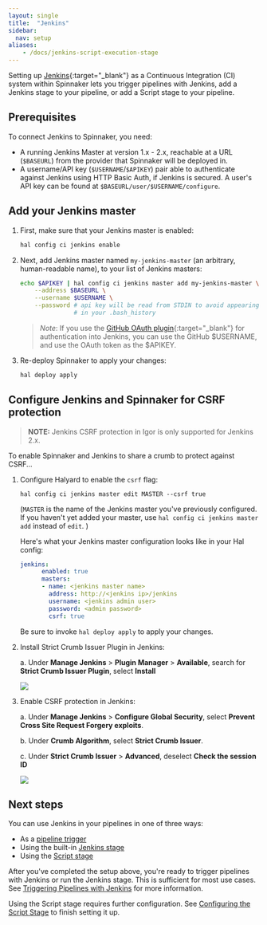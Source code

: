```yaml
---
layout: single
title:  "Jenkins"
sidebar:
  nav: setup
aliases: 
    - /docs/jenkins-script-execution-stage
---
```




Setting up [Jenkins](https://jenkins.io/){:target="\_blank"} as a Continuous
Integration (CI) system within Spinnaker lets you trigger pipelines with
Jenkins, add a Jenkins stage to your pipeline, or add a Script stage to your
pipeline.

## Prerequisites

To connect Jenkins to Spinnaker, you need:

*   A running Jenkins Master at version 1.x - 2.x, reachable at a URL
    (`$BASEURL`) from the provider that Spinnaker will be deployed in.
*   A username/API key (`$USERNAME`/`$APIKEY`) pair able to authenticate
    against Jenkins using HTTP Basic Auth, if Jenkins is secured. A user's
    API key can be found at `$BASEURL/user/$USERNAME/configure`.

## Add your Jenkins master

1. First, make sure that your Jenkins master is enabled:

   ```bash
   hal config ci jenkins enable
   ```

1. Next, add Jenkins master named `my-jenkins-master` (an arbitrary,
human-readable name), to your list of Jenkins masters:

   ```bash
   echo $APIKEY | hal config ci jenkins master add my-jenkins-master \
       --address $BASEURL \
       --username $USERNAME \
       --password # api key will be read from STDIN to avoid appearing
                  # in your .bash_history
   ```

   > *Note*: If you use the [GitHub OAuth
   > plugin](https://wiki.jenkins.io/display/JENKINS/GitHub+OAuth+Plugin){:target="\_blank"}
   > for authentication into Jenkins, you can use the GitHub $USERNAME, and use the
   > OAuth token as the $APIKEY.

1. Re-deploy Spinnaker to apply your changes:

   ```bash
   hal deploy apply
   ```

## Configure Jenkins and Spinnaker for CSRF protection

> **NOTE:** Jenkins CSRF protection in Igor is only supported for Jenkins 2.x.

To enable Spinnaker and Jenkins to share a crumb to protect against CSRF...

1. Configure Halyard to enable the `csrf` flag:

    ```
    hal config ci jenkins master edit MASTER --csrf true
    ```

    (`MASTER` is the name of the Jenkins master you've previously
    configured. If you haven't yet added your master, use `hal config ci
    jenkins master add` instead of `edit`. )

    Here's what your Jenkins master configuration looks like in your Hal config:

    ```yaml
    jenkins:
          enabled: true
          masters:
          - name: <jenkins master name>
            address: http://<jenkins ip>/jenkins
            username: <jenkins admin user>
            password: <admin password>
            csrf: true
    ```

    Be sure to invoke `hal deploy apply` to apply your changes.

2. Install Strict Crumb Issuer Plugin in Jenkins:

    a. Under __Manage Jenkins__ > __Plugin Manager__ > __Available__, search for __Strict Crumb Issuer Plugin__, select __Install__

    ![](/docs/setup/ci/strict_crumb_issuer_plugin_install.png)

3. Enable CSRF protection in Jenkins:

    a. Under __Manage Jenkins__ > __Configure Global Security__, select __Prevent
    Cross Site Request Forgery exploits__.

    b. Under __Crumb Algorithm__, select __Strict Crumb Issuer__.

    c. Under __Strict Crumb Issuer__ > __Advanced__, deselect __Check the session ID__

    ![](/docs/setup/ci/jenkins_enable_csrf_strict.png)

## Next steps

You can use Jenkins in your pipelines in one of three ways:
*   As a [pipeline trigger](/guides/user/pipeline/triggers/jenkins/)
*   Using the built-in [Jenkins stage](/reference/pipeline/stages/#jenkins)
*   Using the [Script stage](/reference/pipeline/stages/#script)

After you've completed the setup above, you're ready to trigger pipelines with
Jenkins or run the Jenkins stage. This is sufficient for most use cases. See
[Triggering Pipelines with Jenkins](/guides/user/pipeline/triggers/jenkins/)
for more information.

Using the Script stage requires further configuration. See [Configuring
the Script Stage](/docs/setup/features/script-stage/) to finish setting it up.
